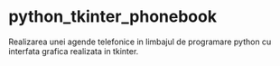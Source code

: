 # python_tkinter_phonebook
Realizarea unei agende telefonice in limbajul de programare python cu interfata grafica realizata in tkinter.
